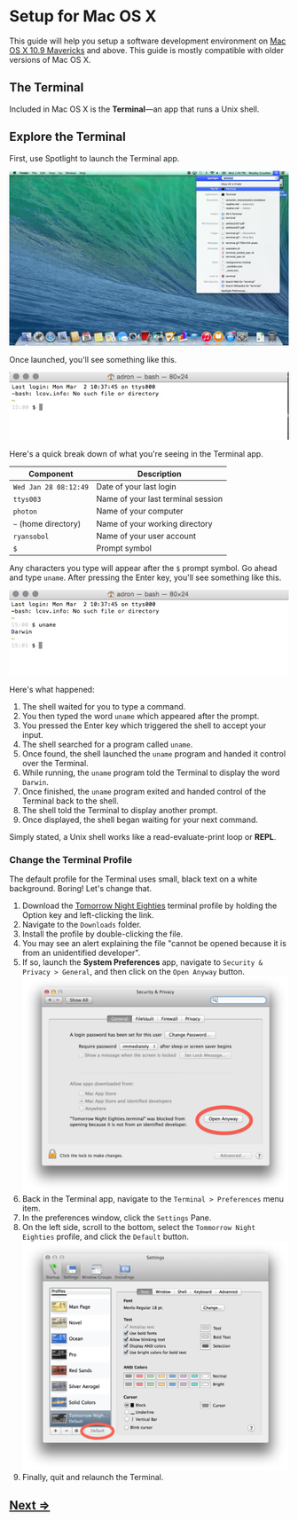 # Setup for Mac OS X

This guide will help you setup a software development environment on [Mac OS X 10.9 Mavericks](https://www.apple.com/osx/) and above. This guide is mostly compatible with older versions of Mac OS X.

## The Terminal

Included in Mac OS X is the **Terminal**—an app that runs a Unix shell.

## Explore the Terminal

First, use Spotlight to launch the Terminal app.

![Spotlight](../assets/osx-01.jpeg)

Once launched, you'll see something like this.

![Terminal App](../assets/osx-02.jpg)

Here's a quick break down of what you're seeing in the Terminal app.

| Component             | Description                            |
| --------------------- | -------------------------------------- |
| `Wed Jan 28 08:12:49` | Date of your last login                |
| `ttys003`             | Name of your last terminal session     |
| `photon`              | Name of your computer                  |
| `~` (home directory)  | Name of your working directory         |
| `ryansobol`           | Name of your user account              |
| `$`                   | Prompt symbol                          |

Any characters you type will appear after the `$` prompt symbol. Go ahead and type `uname`. After pressing the Enter key, you'll see something like this.

![Terminal App](../assets/osx-03.jpg)

Here's what happened:

1. The shell waited for you to type a command.
1. You then typed the word `uname` which appeared after the prompt.
1. You pressed the Enter key which triggered the shell to accept your input.
1. The shell searched for a program called `uname`.
1. Once found, the shell launched the `uname` program and handed it control over the Terminal.
1. While running, the `uname` program told the Terminal to display the word `Darwin`.
1. Once finished, the `uname` program exited and handed control of the Terminal back to the shell.
1. The shell told the Terminal to display another prompt.
1. Once displayed, the shell began waiting for your next command.

Simply stated, a Unix shell works like a read-evaluate-print loop or **REPL**.


### Change the Terminal Profile

The default profile for the Terminal uses small, black text on a white background. Boring! Let's change that.

1. Download the [Tomorrow Night Eighties](https://raw.githubusercontent.com/ryansobol/sea-c17-ruby/master/class1/osx/Tomorrow%20Night%20Eighties.terminal) terminal profile by holding the Option key and left-clicking the link.
1. Navigate to the `Downloads` folder.
1. Install the profile by double-clicking the file.
1. You may see an alert explaining the file "cannot be opened because it is from an unidentified developer".
  1. If so, launch the **System Preferences** app, navigate to `Security & Privacy > General`, and then click on the `Open Anyway` button. ![Terminal App](../assets/osx-04.png)
1. Back in the Terminal app, navigate to the `Terminal > Preferences` menu item.
1. In the preferences window, click the `Settings` Pane.
1. On the left side, scroll to the bottom, select the `Tommorrow Night Eighties` profile, and click the `Default` button. ![Terminal App](../assets/osx-05.png)
1. Finally, quit and relaunch the Terminal.

## [Next ⇒](homebrew.md)
